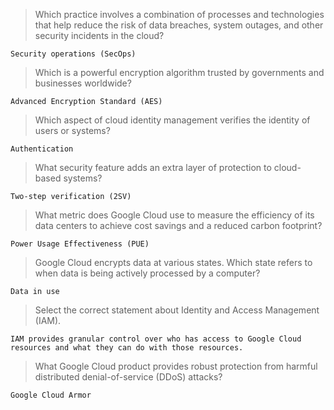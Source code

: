>Which practice involves a combination of processes and technologies that help reduce the risk of data breaches, system outages, and other security incidents in the cloud?
```
Security operations (SecOps)
```

>Which is a powerful encryption algorithm trusted by governments and businesses worldwide?
```
Advanced Encryption Standard (AES)
```

>Which aspect of cloud identity management verifies the identity of users or systems?
```
Authentication
```

>What security feature adds an extra layer of protection to cloud-based systems?
```
Two-step verification (2SV)
```

>What metric does Google Cloud use to measure the efficiency of its data centers to achieve cost savings and a reduced carbon footprint?
```
Power Usage Effectiveness (PUE)
```

>Google Cloud encrypts data at various states. Which state refers to when data is being actively processed by a computer?
```
Data in use
```

>Select the correct statement about Identity and Access Management (IAM).
```
IAM provides granular control over who has access to Google Cloud resources and what they can do with those resources.
```

>What Google Cloud product provides robust protection from harmful distributed denial-of-service (DDoS) attacks?
```
Google Cloud Armor
```